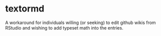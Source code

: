 textormd
========

A workaround for individuals willing (or seeking) to edit github wikis from RStudio and wishing to add typeset math into the entries. 
